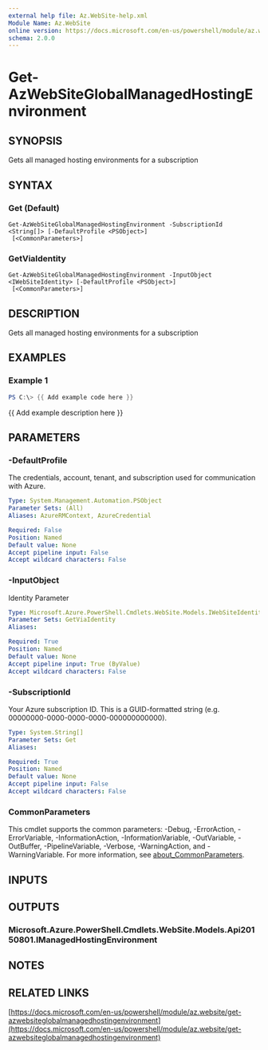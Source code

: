 ```yaml
---
external help file: Az.WebSite-help.xml
Module Name: Az.WebSite
online version: https://docs.microsoft.com/en-us/powershell/module/az.website/get-azwebsiteglobalmanagedhostingenvironment
schema: 2.0.0
---
```


# Get-AzWebSiteGlobalManagedHostingEnvironment

## SYNOPSIS
Gets all managed hosting environments for a subscription

## SYNTAX

### Get (Default)
```
Get-AzWebSiteGlobalManagedHostingEnvironment -SubscriptionId <String[]> [-DefaultProfile <PSObject>]
 [<CommonParameters>]
```

### GetViaIdentity
```
Get-AzWebSiteGlobalManagedHostingEnvironment -InputObject <IWebSiteIdentity> [-DefaultProfile <PSObject>]
 [<CommonParameters>]
```

## DESCRIPTION
Gets all managed hosting environments for a subscription

## EXAMPLES

### Example 1
```powershell
PS C:\> {{ Add example code here }}
```

{{ Add example description here }}

## PARAMETERS

### -DefaultProfile
The credentials, account, tenant, and subscription used for communication with Azure.

```yaml
Type: System.Management.Automation.PSObject
Parameter Sets: (All)
Aliases: AzureRMContext, AzureCredential

Required: False
Position: Named
Default value: None
Accept pipeline input: False
Accept wildcard characters: False
```

### -InputObject
Identity Parameter

```yaml
Type: Microsoft.Azure.PowerShell.Cmdlets.WebSite.Models.IWebSiteIdentity
Parameter Sets: GetViaIdentity
Aliases:

Required: True
Position: Named
Default value: None
Accept pipeline input: True (ByValue)
Accept wildcard characters: False
```

### -SubscriptionId
Your Azure subscription ID.
This is a GUID-formatted string (e.g.
00000000-0000-0000-0000-000000000000).

```yaml
Type: System.String[]
Parameter Sets: Get
Aliases:

Required: True
Position: Named
Default value: None
Accept pipeline input: False
Accept wildcard characters: False
```

### CommonParameters
This cmdlet supports the common parameters: -Debug, -ErrorAction, -ErrorVariable, -InformationAction, -InformationVariable, -OutVariable, -OutBuffer, -PipelineVariable, -Verbose, -WarningAction, and -WarningVariable. For more information, see [about_CommonParameters](http://go.microsoft.com/fwlink/?LinkID=113216).

## INPUTS

## OUTPUTS

### Microsoft.Azure.PowerShell.Cmdlets.WebSite.Models.Api20150801.IManagedHostingEnvironment
## NOTES

## RELATED LINKS

[https://docs.microsoft.com/en-us/powershell/module/az.website/get-azwebsiteglobalmanagedhostingenvironment](https://docs.microsoft.com/en-us/powershell/module/az.website/get-azwebsiteglobalmanagedhostingenvironment)

